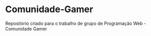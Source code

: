 # Comunidade-Gamer
Repositório criado para o trabalho de grupo de Programação Web - Comunidade Gamer
